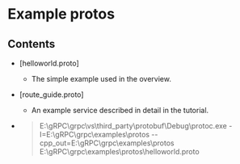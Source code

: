 # Example protos

## Contents

- [helloworld.proto]
  
  - The simple example used in the overview.
- [route_guide.proto]
  
  - An example service described in detail in the tutorial.
  
- > E:\gRPC\grpc\vs\third_party\protobuf\Debug\protoc.exe -I=E:\gRPC\grpc\examples\protos --cpp_out=E:\gRPC\grpc\examples\protos E:\gRPC\grpc\examples\protos\helloworld.proto
